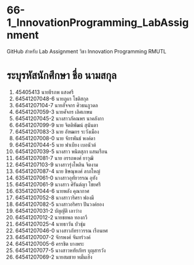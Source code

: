 # 66-1_InnovationProgramming_LabAssignment
GitHub สำหรับ Lab Assignment วิชา Innovation Programming RMUTL
# ระบุรหัสนักศึกษา ชื่อ นามสกุล
1. 45405413 นายธีรภพ แสงศรี
2. 64541207048-6 นายภูผา โชติสกุล
3. 64541207104-7 นายสัจจกร ศิวธนภูวดล
4. 64541207059-3 นายศัจกร เลิศเกษม
5. 64541207045-2 นางสาวภัคณพร  นาคลังกา
6. 64541207099-9 นาย จิตติพัฒน์ สุนันตา
7. 64541207083-3 นาย อัฑฒกร ระวังเมือง
8. 64541207008-0 นาย จักรพันธ์  พงค์ดา
9. 64541207044-5 นาย ฟาเบียง เบอนัวต์
10. 64541207039-5 นางสาว พนิตสุภา  แสนเรือน
11. 64541207081-7 นาย อรรถพงศ์ ยาวุฒิ
12. 64541207103-9 นางสาวรุ่งไพลิน จิตงาม
13. 64541207087-4 นาย ชิษณุพงศ์ ลาภใหญ่
14. 63541207061-0 นางสาวอุทัยวรรณ อุทัง
15. 64541207061-9 นางสาว ศิรันต์ญา ไชยศรี
16. 63541207044-6 นายพลัง คุณากาศ
17. 64541207052-8 นางสาววริศรา ฟองมี
18. 64541207082-5 นางสาวอริศรา ปันวงค์ยอง
19. 64541207031-2 บัญญัติ เลาว่าง
20. 64541207012-2 นายชยพล ทองกวี
21. 64541207025-4 นายธาวัน บัวชุ่ม
22. 64541207046-0 นางสาวภัทราวรรณ เรือนยศ
23. 64541207007-2 จักรพงศ์ จันทร์วงค์
24. 64541207005-6 ครรชิต บางพระ
25. 64541207077-5 นางสาวหทัยภัทร บุญสารวัง
26. 64541207069-2 นายสมชาย หมั่นเฮิง